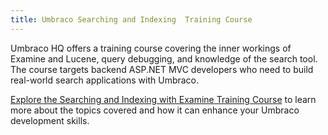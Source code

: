 ```yaml
---
title: Umbraco Searching and Indexing  Training Course
---
```


Umbraco HQ offers a training course covering the inner workings of Examine and Lucene, query debugging, and knowledge of the search tool. The course targets backend ASP.NET MVC developers who need to build real-world search applications with Umbraco.

[Explore the Searching and Indexing with Examine Training Course](https://umbraco.com/training/course-details/searching-and-indexing/) to learn more about the topics covered and how it can enhance your Umbraco development skills.
